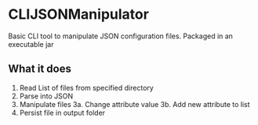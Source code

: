 # CLIJSONManipulator
Basic CLI tool to manipulate JSON configuration files.
Packaged in an executable jar

## What it does
1. Read List of files from specified directory
2. Parse into JSON
3. Manipulate files
3a. Change attribute value
3b. Add new attribute to list
4. Persist file in output folder